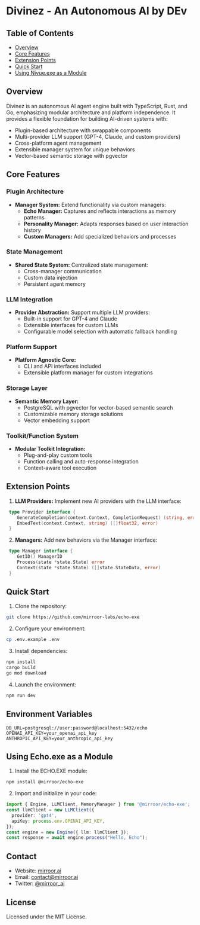 # Divinez - An Autonomous AI by DEv

<div align="center">

</div>

## Table of Contents
- [Overview](#Overview)
- [Core Features](#core-features)
- [Extension Points](#extension-points)
- [Quick Start](#quick-start)
- [Using Nivue.exe as a Module](#using-echoexe-as-a-module)

## Overview
Divinez is an autonomous AI agent engine built with TypeScript, Rust, and Go, emphasizing modular architecture and platform independence. It provides a flexible foundation for building AI-driven systems with:

- Plugin-based architecture with swappable components
- Multi-provider LLM support (GPT-4, Claude, and custom providers)
- Cross-platform agent management
- Extensible manager system for unique behaviors
- Vector-based semantic storage with pgvector

## Core Features

### Plugin Architecture
- **Manager System:** Extend functionality via custom managers:
  - **Echo Manager:** Captures and reflects interactions as memory patterns
  - **Personality Manager:** Adapts responses based on user interaction history
  - **Custom Managers:** Add specialized behaviors and processes

### State Management
- **Shared State System:** Centralized state management:
  - Cross-manager communication
  - Custom data injection
  - Persistent agent memory

### LLM Integration
- **Provider Abstraction:** Support multiple LLM providers:
  - Built-in support for GPT-4 and Claude
  - Extensible interfaces for custom LLMs
  - Configurable model selection with automatic fallback handling

### Platform Support
- **Platform Agnostic Core:**
  - CLI and API interfaces included
  - Extensible platform manager for custom integrations

### Storage Layer
- **Semantic Memory Layer:**
  - PostgreSQL with pgvector for vector-based semantic search
  - Customizable memory storage solutions
  - Vector embedding support

### Toolkit/Function System
- **Modular Toolkit Integration:**
  - Plug-and-play custom tools
  - Function calling and auto-response integration
  - Context-aware tool execution

## Extension Points
1. **LLM Providers:** Implement new AI providers with the LLM interface:
```go
 type Provider interface {
    GenerateCompletion(context.Context, CompletionRequest) (string, error)
    EmbedText(context.Context, string) ([]float32, error)
 }
```

2. **Managers:** Add new behaviors via the Manager interface:
```go
 type Manager interface {
    GetID() ManagerID
    Process(state *state.State) error
    Context(state *state.State) ([]state.StateData, error)
 }
```

## Quick Start
1. Clone the repository:
```bash
git clone https://github.com/mirroor-labs/echo-exe
```
2. Configure your environment:
```bash
cp .env.example .env
```
3. Install dependencies:
```bash
npm install
cargo build
go mod download
```
4. Launch the environment:
```bash
npm run dev
```

## Environment Variables
```env
DB_URL=postgresql://user:password@localhost:5432/echo
OPENAI_API_KEY=your_openai_api_key
ANTHROPIC_API_KEY=your_anthropic_api_key
```

## Using Echo.exe as a Module
1. Install the ECHO.EXE module:
```bash
npm install @mirroor/echo-exe
```
2. Import and initialize in your code:
```typescript
import { Engine, LLMClient, MemoryManager } from '@mirroor/echo-exe';
const llmClient = new LLMClient({
  provider: 'gpt4',
  apiKey: process.env.OPENAI_API_KEY,
});
const engine = new Engine({ llm: llmClient });
const response = await engine.process("Hello, Echo");
```

## Contact
- Website: [mirroor.ai](https://mirroor.ai)
- Email: contact@mirroor.ai
- Twitter: [@mirroor_ai](https://x.com/mirroor_ai)

## License
Licensed under the MIT License.

